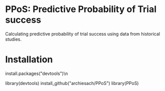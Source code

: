 # PPoS: Predictive Probability of Trial success
Calculating predictive probability of trial success using data from historical studies.

# Installation
install.packages("devtools")\n

library(devtools)
install_github("archiesach/PPoS")
library(PPoS)
